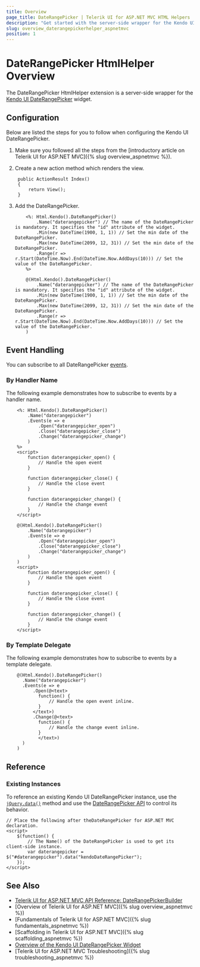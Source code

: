 ```yaml
---
title: Overview
page_title: DateRangePicker | Telerik UI for ASP.NET MVC HTML Helpers
description: "Get started with the server-side wrapper for the Kendo UI DateRangePicker widget for ASP.NET MVC."
slug: overview_daterangepickerhelper_aspnetmvc
position: 1
---
```


# DateRangePicker HtmlHelper Overview

The DateRangePicker HtmlHelper extension is a server-side wrapper for the [Kendo UI DateRangePicker](https://demos.telerik.com/kendo-ui/daterangepicker/index) widget.

## Configuration

Below are listed the steps for you to follow when configuring the Kendo UI DateRangePicker.

1. Make sure you followed all the steps from the [introductory article on Telerik UI for ASP.NET MVC]({% slug overview_aspnetmvc %}).
1. Create a new action method which renders the view.

        public ActionResult Index()
        {
            return View();
        }

1. Add the DateRangePicker.

    ```ASPX
        <%: Html.Kendo().DateRangePicker()
            .Name("daterangepicker") // The name of the DateRangePicker is mandatory. It specifies the "id" attribute of the widget.
            .Min(new DateTime(1900, 1, 1)) // Set the min date of the DateRangePicker.
            .Max(new DateTime(2099, 12, 31)) // Set the min date of the DateRangePicker.
            .Range(r => r.Start(DateTime.Now).End(DateTime.Now.AddDays(10))) // Set the value of the DateRangePicker.
        %>
    ```
    ```Razor
        @(Html.Kendo().DateRangePicker()
            .Name("daterangepicker") // The name of the DateRangePicker is mandatory. It specifies the "id" attribute of the widget.
            .Min(new DateTime(1900, 1, 1)) // Set the min date of the DateRangePicker.
            .Max(new DateTime(2099, 12, 31)) // Set the min date of the DateRangePicker.
            .Range(r => r.Start(DateTime.Now).End(DateTime.Now.AddDays(10))) // Set the value of the DateRangePicker.
        )
    ```

## Event Handling

You can subscribe to all DateRangePicker [events](http://docs.telerik.com/kendo-ui/api/javascript/ui/daterangepicker#events).

### By Handler Name

The following example demonstrates how to subscribe to events by a handler name.

```ASPX
    <%: Html.Kendo().DateRangePicker()
        .Name("daterangepicker")
        .Events(e => e
            .Open("daterangepicker_open")
            .Close("daterangepicker_close")
            .Change("daterangepicker_change")
        )
    %>
    <script>
        function daterangepicker_open() {
            // Handle the open event
        }

        function daterangepicker_close() {
            // Handle the close event
        }

        function daterangepicker_change() {
            // Handle the change event
        }
    </script>
```
```Razor
    @(Html.Kendo().DateRangePicker()
        .Name("daterangepicker")
        .Events(e => e
            .Open("daterangepicker_open")
            .Close("daterangepicker_close")
            .Change("daterangepicker_change")
        )
    )
    <script>
        function daterangepicker_open() {
            // Handle the open event
        }

        function daterangepicker_close() {
            // Handle the close event
        }

        function daterangepicker_change() {
            // Handle the change event
        }
    </script>
```

### By Template Delegate

The following example demonstrates how to subscribe to events by a template delegate.

```Razor
    @(Html.Kendo().DateRangePicker()
      .Name("daterangepicker")
      .Events(e => e
          .Open(@<text>
            function() {
                // Handle the open event inline.
            }
          </text>)
          .Change(@<text>
            function() {
                // Handle the change event inline.
            }
            </text>)
      )
    )
```

## Reference

### Existing Instances

To reference an existing Kendo UI DateRangePicker instance, use the [`jQuery.data()`](http://api.jquery.com/jQuery.data/) method and use the [DateRangePicker API](http://docs.telerik.com/kendo-ui/api/javascript/ui/daterangepicker#methods) to control its behavior.

    // Place the following after theDateRangePicker for ASP.NET MVC declaration.
    <script>
        $(function() {
            // The Name() of the DateRangePicker is used to get its client-side instance.
            var daterangepicker = $("#daterangepicker").data("kendoDateRangePicker");
        });
    </script>

## See Also

* [Telerik UI for ASP.NET MVC API Reference: DateRangePickerBuilder](http://docs.telerik.com/aspnet-mvc/api/Kendo.Mvc.UI.Fluent/DateRangePickerBuilder)
* [Overview of Telerik UI for ASP.NET MVC]({% slug overview_aspnetmvc %})
* [Fundamentals of Telerik UI for ASP.NET MVC]({% slug fundamentals_aspnetmvc %})
* [Scaffolding in Telerik UI for ASP.NET MVC]({% slug scaffolding_aspnetmvc %})
* [Overview of the Kendo UI DateRangePicker Widget](http://docs.telerik.com/kendo-ui/controls/editors/daterangepicker/overview)
* [Telerik UI for ASP.NET MVC Troubleshooting]({% slug troubleshooting_aspnetmvc %})
